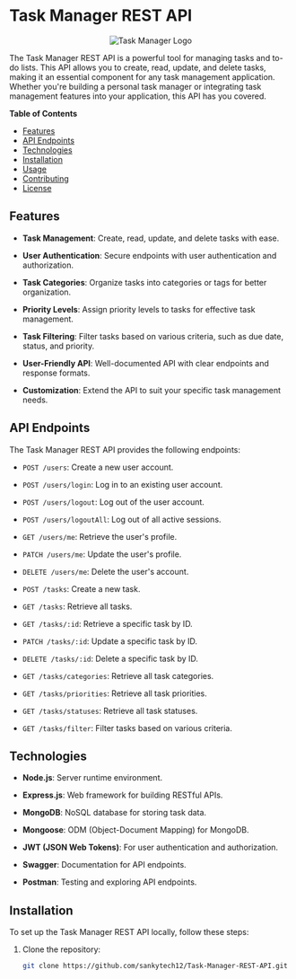 # Task Manager REST API

<p align="center">
  <img src="https://keenethics.com/wp-content/uploads/2022/01/rest-api-1.svg" alt="Task Manager Logo">
</p>


The Task Manager REST API is a powerful tool for managing tasks and to-do lists. This API allows you to create, read, update, and delete tasks, making it an essential component for any task management application. Whether you're building a personal task manager or integrating task management features into your application, this API has you covered.

**Table of Contents**
- [Features](#features)
- [API Endpoints](#api-endpoints)
- [Technologies](#technologies)
- [Installation](#installation)
- [Usage](#usage)
- [Contributing](#contributing)
- [License](#license)

## Features

- **Task Management**: Create, read, update, and delete tasks with ease.

- **User Authentication**: Secure endpoints with user authentication and authorization.

- **Task Categories**: Organize tasks into categories or tags for better organization.

- **Priority Levels**: Assign priority levels to tasks for effective task management.

- **Task Filtering**: Filter tasks based on various criteria, such as due date, status, and priority.

- **User-Friendly API**: Well-documented API with clear endpoints and response formats.

- **Customization**: Extend the API to suit your specific task management needs.

## API Endpoints

The Task Manager REST API provides the following endpoints:

- `POST /users`: Create a new user account.

- `POST /users/login`: Log in to an existing user account.

- `POST /users/logout`: Log out of the user account.

- `POST /users/logoutAll`: Log out of all active sessions.

- `GET /users/me`: Retrieve the user's profile.

- `PATCH /users/me`: Update the user's profile.

- `DELETE /users/me`: Delete the user's account.

- `POST /tasks`: Create a new task.

- `GET /tasks`: Retrieve all tasks.

- `GET /tasks/:id`: Retrieve a specific task by ID.

- `PATCH /tasks/:id`: Update a specific task by ID.

- `DELETE /tasks/:id`: Delete a specific task by ID.

- `GET /tasks/categories`: Retrieve all task categories.

- `GET /tasks/priorities`: Retrieve all task priorities.

- `GET /tasks/statuses`: Retrieve all task statuses.

- `GET /tasks/filter`: Filter tasks based on various criteria.

## Technologies

- **Node.js**: Server runtime environment.

- **Express.js**: Web framework for building RESTful APIs.

- **MongoDB**: NoSQL database for storing task data.

- **Mongoose**: ODM (Object-Document Mapping) for MongoDB.

- **JWT (JSON Web Tokens)**: For user authentication and authorization.

- **Swagger**: Documentation for API endpoints.

- **Postman**: Testing and exploring API endpoints.

## Installation

To set up the Task Manager REST API locally, follow these steps:

1. Clone the repository:
   ```bash
   git clone https://github.com/sankytech12/Task-Manager-REST-API.git
